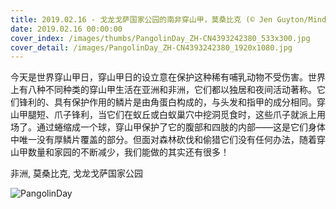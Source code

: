 ```yaml
---
title: 2019.02.16 - 戈龙戈萨国家公园的南非穿山甲，莫桑比克 (© Jen Guyton/Minden Pictures)
date: 2019.02.16 00:00:00
cover_index: /images/thumbs/PangolinDay_ZH-CN4393242380_533x300.jpg
cover_detail: /images/PangolinDay_ZH-CN4393242380_1920x1080.jpg
---
```


今天是世界穿山甲日，穿山甲日的设立意在保护这种稀有哺乳动物不受伤害。世界上有八种不同种类的穿山甲生活在亚洲和非洲，它们都以独居和夜间活动著称。它们锋利的、具有保护作用的鳞片是由角蛋白构成的，与头发和指甲的成分相同。穿山甲腿短、爪子锋利，当它们在蚁丘或白蚁巢穴中挖洞觅食时，这些爪子就派上用场了。通过蜷缩成一个球，穿山甲保护了它的腹部和四肢的内部——这是它们身体中唯一没有厚鳞片覆盖的部分。但面对森林砍伐和偷猎它们没有任何办法，随着穿山甲数量和家园的不断减少，我们能做的其实还有很多！

非洲, 莫桑比克, 戈龙戈萨国家公园

![PangolinDay](/images/PangolinDay_ZH-CN4393242380_1920x1080.jpg)
